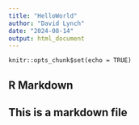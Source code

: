 ```yaml
---
title: "HelloWorld"
author: "David Lynch"
date: "2024-08-14"
output: html_document
---
```


```{r setup, include=FALSE}
knitr::opts_chunk$set(echo = TRUE)
```

## R Markdown

## This is a markdown file